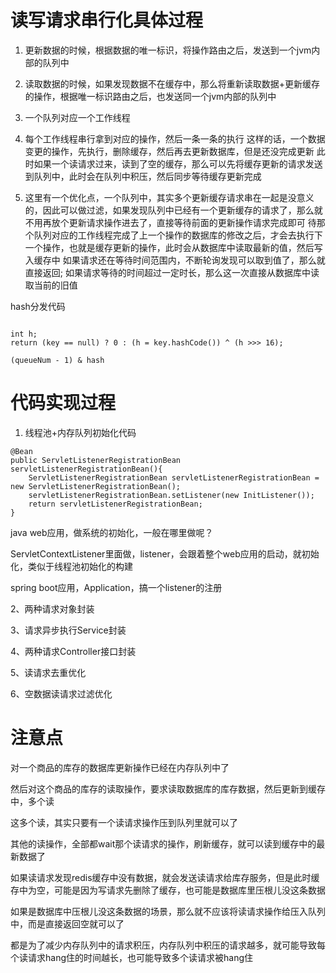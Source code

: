 

# 读写请求串行化具体过程
1. 更新数据的时候，根据数据的唯一标识，将操作路由之后，发送到一个jvm内部的队列中

2. 读取数据的时候，如果发现数据不在缓存中，那么将重新读取数据+更新缓存的操作，根据唯一标识路由之后，也发送同一个jvm内部的队列中

3. 一个队列对应一个工作线程

4. 每个工作线程串行拿到对应的操作，然后一条一条的执行
这样的话，一个数据变更的操作，先执行，删除缓存，然后再去更新数据库，但是还没完成更新
此时如果一个读请求过来，读到了空的缓存，那么可以先将缓存更新的请求发送到队列中，此时会在队列中积压，然后同步等待缓存更新完成

5. 这里有一个优化点，一个队列中，其实多个更新缓存请求串在一起是没意义的，因此可以做过滤，如果发现队列中已经有一个更新缓存的请求了，那么就不用再放个更新请求操作进去了，直接等待前面的更新操作请求完成即可
待那个队列对应的工作线程完成了上一个操作的数据库的修改之后，才会去执行下一个操作，也就是缓存更新的操作，此时会从数据库中读取最新的值，然后写入缓存中
如果请求还在等待时间范围内，不断轮询发现可以取到值了，那么就直接返回; 如果请求等待的时间超过一定时长，那么这一次直接从数据库中读取当前的旧值



hash分发代码

```

int h;
return (key == null) ? 0 : (h = key.hashCode()) ^ (h >>> 16);

(queueNum - 1) & hash
```

# 代码实现过程
1. 线程池+内存队列初始化代码

```
@Bean
public ServletListenerRegistrationBean servletListenerRegistrationBean(){
    ServletListenerRegistrationBean servletListenerRegistrationBean = new ServletListenerRegistrationBean();
    servletListenerRegistrationBean.setListener(new InitListener());
    return servletListenerRegistrationBean;
}
```


java web应用，做系统的初始化，一般在哪里做呢？

ServletContextListener里面做，listener，会跟着整个web应用的启动，就初始化，类似于线程池初始化的构建

spring boot应用，Application，搞一个listener的注册

2、两种请求对象封装

3、请求异步执行Service封装

4、两种请求Controller接口封装

5、读请求去重优化

6、空数据读请求过滤优化

# 注意点

对一个商品的库存的数据库更新操作已经在内存队列中了

然后对这个商品的库存的读取操作，要求读取数据库的库存数据，然后更新到缓存中，多个读

这多个读，其实只要有一个读请求操作压到队列里就可以了

其他的读操作，全部都wait那个读请求的操作，刷新缓存，就可以读到缓存中的最新数据了

如果读请求发现redis缓存中没有数据，就会发送读请求给库存服务，但是此时缓存中为空，可能是因为写请求先删除了缓存，也可能是数据库里压根儿没这条数据

如果是数据库中压根儿没这条数据的场景，那么就不应该将读请求操作给压入队列中，而是直接返回空就可以了

都是为了减少内存队列中的请求积压，内存队列中积压的请求越多，就可能导致每个读请求hang住的时间越长，也可能导致多个读请求被hang住